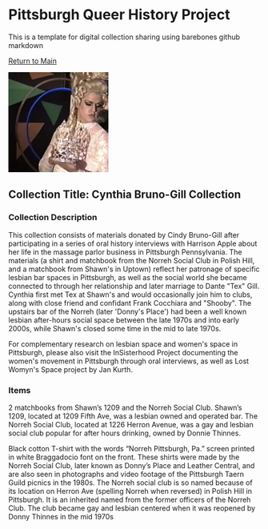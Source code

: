 # Pittsburgh Queer History Project
This is a template for digital collection sharing using barebones github markdown

[Return to Main](https://github.com/happle-happle/pqhp-digital-archive/tree/main)


![image of a norreh shirt](/collections/Vanna-Collection/image-files/vannasquare.png)
## Collection Title: Cynthia Bruno-Gill Collection
### Collection Description
This collection consists of materials donated by Cindy Bruno-Gill after participating in a series of oral history interviews with Harrison Apple about her life in the massage parlor business in Pittsburgh Pennsylvania. The materials (a shirt and matchbook from the Norreh Social Club in Polish Hill, and a matchbook from Shawn's in Uptown) reflect her patronage of specific lesbian bar spaces in Pittsburgh, as well as the social world she became connected to through her relationship and later marriage to Dante "Tex" Gill. Cynthia first met Tex at Shawn's and would occasionally join him to clubs, along with close friend and confidant Frank Cocchiara and "Shooby". The upstairs bar of the Norreh (later 'Donny's Place') had been a well known lesbian after-hours social space between the late 1970s and into early 2000s, while Shawn's closed some time in the mid to late 1970s.

For complementary research on lesbian space and women's space in Pittsburgh, please also visit the InSisterhood Project documenting the women's movement in Pittsburgh through oral interviews, as well as Lost Womyn's Space project by Jan Kurth.


### Items
2 matchbooks from Shawn’s 1209 and the Norreh Social Club. Shawn’s 1209, located at 1209 Fifth Ave, was a lesbian owned and operated bar. The Norreh Social Club, located at 1226 Herron Avenue, was a gay and lesbian social club popular for after hours drinking, owned by Donnie Thinnes.

Black cotton T-shirt with the words “Norreh Pittsburgh, Pa.” screen printed in white Braggadocio font on the front. These shirts were made by the Norreh Social Club, later known as Donny’s Place and Leather Central, and are also seen in photographs and video footage of the Pittsburgh Taern Guild picnics in the 1980s. The Norreh social club is so named because of its location on Herron Ave (spelling Norreh when reversed) in Polish Hill in Pittsburgh. It is an inherited named from the former officers of the Norreh Club. The club became gay and lesbian centered when it was reopened by Donny Thinnes in the mid 1970s
